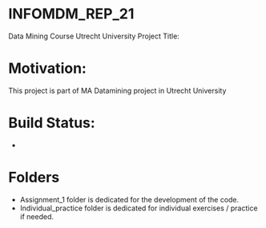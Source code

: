 # INFOMDM_REP_21
 Data Mining Course Utrecht University
Project Title: 
# Motivation:
This project is part of MA Datamining project in Utrecht University
# Build Status:
-
# Folders
- Assignment_1 folder is dedicated for the development of the code.
- Individual_practice folder is dedicated for individual exercises / practice if needed.
